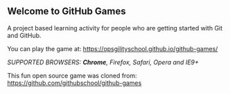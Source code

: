 ## Welcome to GitHub Games

A project based learning activity for people who are getting started with Git and GitHub.

You can play the game at: https://opsgilityschool.github.io/github-games/

 _*SUPPORTED BROWSERS*: **Chrome**, Firefox, Safari, Opera and IE9+_

This fun open source game was cloned from: https://github.com/githubschool/github-games

